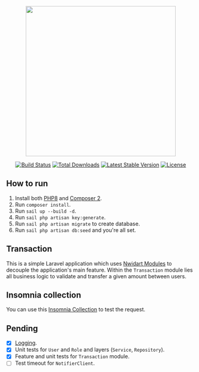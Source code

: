 <p align="center"><a href="https://laravel.com" target="_blank"><img src="https://raw.githubusercontent.com/laravel/art/master/logo-lockup/5%20SVG/2%20CMYK/1%20Full%20Color/laravel-logolockup-cmyk-red.svg" width="400"></a></p>

<p align="center">
<a href="https://travis-ci.org/laravel/framework"><img src="https://travis-ci.org/laravel/framework.svg" alt="Build Status"></a>
<a href="https://packagist.org/packages/laravel/framework"><img src="https://img.shields.io/packagist/dt/laravel/framework" alt="Total Downloads"></a>
<a href="https://packagist.org/packages/laravel/framework"><img src="https://img.shields.io/packagist/v/laravel/framework" alt="Latest Stable Version"></a>
<a href="https://packagist.org/packages/laravel/framework"><img src="https://img.shields.io/packagist/l/laravel/framework" alt="License"></a>
</p>

## How to run

1. Install both [PHP8](https://www.php.net/releases/8.0/en.php) and [Composer 2](https://getcomposer.org/download/).
2. Run `composer install`.
3. Run `sail up --build -d`.
4. Run `sail php artisan key:generate`.
5. Run `sail php artisan migrate` to create database.
6. Run `sail php artisan db:seed` and you're all set.

## Transaction
This is a simple Laravel application which uses [Nwidart Modules](https://nwidart.com/laravel-modules/v6/introduction) to decouple the application's main feature. Within the `Transaction` module lies all business logic to validate and transfer a given amount between users.

## Insomnia collection
You can use this [Insomnia Collection](https://github.com/diego2337/simplificado/blob/develop/simplificado.json) to test the request.
## Pending

- [X] [Logging](https://laravel.com/docs/8.x/logging).
- [X] Unit tests for `User` and `Role` and layers (`Service`, `Repository`).
- [X] Feature and unit tests for `Transaction` module.
- [ ] Test timeout for `NotifierClient`.
